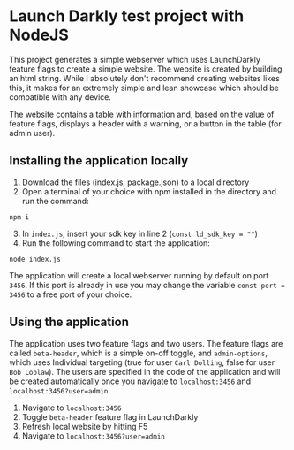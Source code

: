 # Launch Darkly test project with NodeJS

This project generates a simple webserver which uses LaunchDarkly feature flags to create a simple website. The website is created by building an html string. While I absolutely don't recommend creating websites likes this, it makes for an extremely simple and lean showcase which should be compatible with any device. 

The website contains a table with information and, based on the value of feature flags, displays a header with a warning, or a button in the table (for admin user).

## Installing the application locally

1. Download the files (index.js, package.json) to a local directory
2. Open a terminal of your choice with npm installed in the directory and run the command:
```
npm i
```
3. In `index.js`, insert your sdk key in line 2 (`const ld_sdk_key = ""`)
4. Run the following command to start the application:
```
node index.js
```

The application will create a local webserver running by default on port `3456`. If this port is already in use you may change the variable `const port = 3456` to a free port of your choice.

## Using the application

The application uses two feature flags and two users. The feature flags are called `beta-header`, which is a simple on-off toggle, and `admin-options`, which uses Individual targeting (true for user `Carl Dolling`, false for user `Bob Loblaw`). The users are specified in the code of the application and will be created automatically once you navigate to `localhost:3456` and `localhost:3456?user=admin`. 

1. Navigate to `localhost:3456`
2. Toggle `beta-header` feature flag in LaunchDarkly
3. Refresh local website by hitting F5
4. Navigate to `localhost:3456?user=admin`

